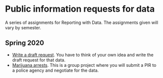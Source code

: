 # Public information requests for data

A series of assignments for Reporting with Data. The assignments given will vary by semester.

## Spring 2020

- [Write a draft request](pir-draft.md). You have to think of your own idea and write the draft request for that data.
- [Marijuana arrests](pir-drug-offenses.md). This is a group project where you will submit a PIR to a police agency and negotiate for the data.
